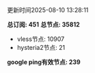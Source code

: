 更新时间2025-08-10 13:28:11

**总订阅: 451**
**总节点: 35812**
- vless节点: 10907
- hysteria2节点: 21

**google ping有效节点: 239**
